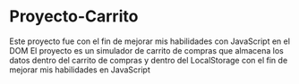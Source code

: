 # Proyecto-Carrito
Este proyecto fue con el fin de mejorar mis habilidades con JavaScript en el DOM
El proyecto es un simulador de carrito de compras que almacena los datos dentro del carrito de compras y dentro del LocalStorage
con el fin de mejorar mis habilidades en JavaScript

